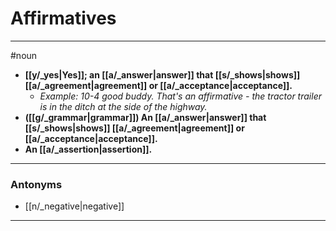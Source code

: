 # Affirmatives
---
#noun
- **[[y/_yes|Yes]]; an [[a/_answer|answer]] that [[s/_shows|shows]] [[a/_agreement|agreement]] or [[a/_acceptance|acceptance]].**
	- _Example: 10-4 good buddy. That's an affirmative - the tractor trailer is in the ditch at the side of the highway._
- **([[g/_grammar|grammar]]) An [[a/_answer|answer]] that [[s/_shows|shows]] [[a/_agreement|agreement]] or [[a/_acceptance|acceptance]].**
- **An [[a/_assertion|assertion]].**
---
### Antonyms
- [[n/_negative|negative]]
---
